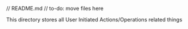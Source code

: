 // README.md
// to-do: move files here

This directory stores all User Initiated Actions/Operations related things
